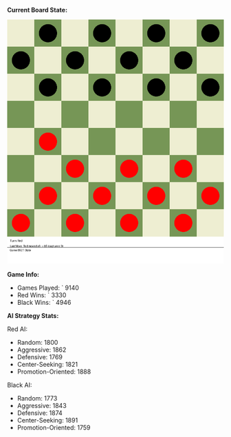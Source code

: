 
**Current Board State:**  
<!-- START_GIF -->
![Checkers Game](./checkers_game.gif)
<!-- END_GIF -->

**Game Info:**  
- Games Played: `<!-- GAMES_PLAYED --> 9140
- Red Wins: `<!-- RED_WINS --> 3330
- Black Wins: `<!-- BLACK_WINS --> 4946

<!-- AI_STATS -->
**AI Strategy Stats:**

Red AI:
- Random: 1800
- Aggressive: 1862
- Defensive: 1769
- Center-Seeking: 1821
- Promotion-Oriented: 1888

Black AI:
- Random: 1773
- Aggressive: 1843
- Defensive: 1874
- Center-Seeking: 1891
- Promotion-Oriented: 1759
